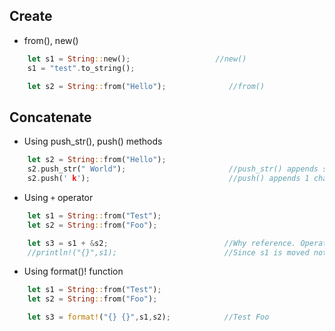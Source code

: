 ## Create
  - from(), new()
```rust
    let s1 = String::new();                   //new()
    s1 = "test".to_string();

    let s2 = String::from("Hello");              //from()
```

## Concatenate
  - Using push_str(), push() methods
```rust
    let s2 = String::from("Hello");
    s2.push_str(" World");                       //push_str() appends string.
    s2.push(' k');                               //push() appends 1 character
```
  - Using `+` operator
```rust
    let s1 = String::from("Test");
    let s2 = String::from("Foo");

    let s3 = s1 + &s2;                          //Why reference. Operator + uses add method `fn add(self, s: &str) -> String {..}`
    //println!("{}",s1);                        //Since s1 is moved not copied
```
  - Using format()! function
```rust
    let s1 = String::from("Test");
    let s2 = String::from("Foo");

    let s3 = format!("{} {}",s1,s2);            //Test Foo  
```
